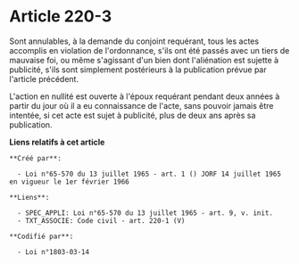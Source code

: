 # Article 220-3

Sont annulables, à la demande du conjoint requérant, tous les actes accomplis en violation de l'ordonnance, s'ils ont été
passés avec un tiers de mauvaise foi, ou même s'agissant d'un bien dont l'aliénation est sujette à publicité, s'ils sont
simplement postérieurs à la publication prévue par l'article précédent.

L'action en nullité est ouverte à l'époux requérant pendant deux années à partir du jour où il a eu connaissance de l'acte,
sans pouvoir jamais être intentée, si cet acte est sujet à publicité, plus de deux ans après sa publication.

**Liens relatifs à cet article**

	**Créé par**:

	  - Loi n°65-570 du 13 juillet 1965 - art. 1 () JORF 14 juillet 1965 en vigueur le 1er février 1966

	**Liens**:

	  - SPEC_APPLI: Loi n°65-570 du 13 juillet 1965 - art. 9, v. init.
	  - TXT_ASSOCIE: Code civil - art. 220-1 (V)

	**Codifié par**:

	  - Loi n°1803-03-14
